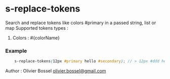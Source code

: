 # s-replace-tokens

Search and replace tokens like colors #primary in a passed string, list or map
Supported tokens types :
1. Colors : #{colorName}


### Example
```scss
	s-replace-tokens(12px #primary hello #secondary); // > 12px #ddd hello #fff;
```
Author : Olivier Bossel <olivier.bossel@gmail.com>